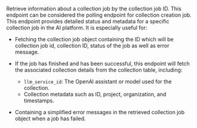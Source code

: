 Retrieve information about a collection job by the collection job ID. This endpoint can be considered the polling endpoint for collection creation job. This endpoint provides detailed status and metadata for a specific collection job
in the AI platform. It is especially useful for:

* Fetching the collection job object containing the ID which will be collection job id, collection ID, status of the job as well as error message.

* If the job has finished and has been successful, this endpoint will fetch the associated collection details from the collection table, including:
    - `llm_service_id`: The OpenAI assistant or model used for the collection.
    - Collection metadata such as ID, project, organization, and timestamps.

* Containing a simplified error messages in the retrieved collection job object when a job has failed.
